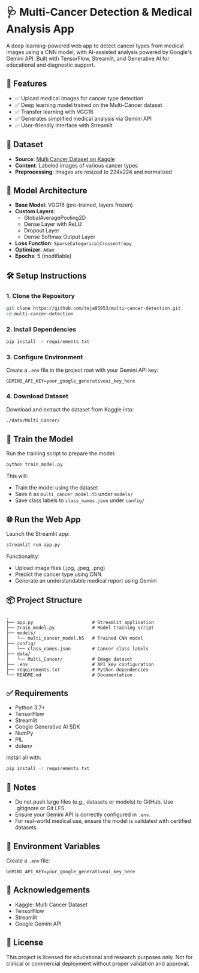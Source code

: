 # 🩺 Multi-Cancer Detection & Medical Analysis App

A deep learning-powered web app to detect cancer types from medical images using a CNN model, with AI-assisted analysis powered by Google's Gemini API. Built with TensorFlow, Streamlit, and Generative AI for educational and diagnostic support.

## 🚀 Features
- ✅ Upload medical images for cancer type detection
- ✅ Deep learning model trained on the Multi-Cancer dataset
- ✅ Transfer learning with VGG16
- ✅ Generates simplified medical analysis via Gemini API
- ✅ User-friendly interface with Streamlit

## 📁 Dataset
- **Source**: [Multi Cancer Dataset on Kaggle](https://www.kaggle.com/datasets/obulisainaren/multi-cancer)
- **Content**: Labeled images of various cancer types
- **Preprocessing**: Images are resized to 224x224 and normalized

## 🧠 Model Architecture
- **Base Model**: VGG16 (pre-trained, layers frozen)
- **Custom Layers**:
  - GlobalAveragePooling2D
  - Dense Layer with ReLU
  - Dropout Layer
  - Dense Softmax Output Layer
- **Loss Function**: `SparseCategoricalCrossentropy`
- **Optimizer**: `Adam`
- **Epochs**: 5 (modifiable)

## 🛠️ Setup Instructions
### 1. Clone the Repository
```bash
git clone https://github.com/teja85053/multi-cancer-detection.git
cd multi-cancer-detection
```

### 2. Install Dependencies
```bash
pip install -r requirements.txt
```

### 3. Configure Environment
Create a `.env` file in the project root with your Gemini API key:
```
GEMINI_API_KEY=your_google_generativeai_key_here
```

### 4. Download Dataset
Download and extract the dataset from Kaggle into:
```bash
./data/Multi_Cancer/
```

## 🧪 Train the Model
Run the training script to prepare the model:
```bash
python train_model.py
```

This will:
- Train the model using the dataset
- Save it as `multi_cancer_model.h5` under `models/`
- Save class labels to `class_names.json` under `config/`

## 🌐 Run the Web App
Launch the Streamlit app:
```bash
streamlit run app.py
```

Functionality:
- Upload image files (.jpg, .jpeg, .png)
- Predict the cancer type using CNN
- Generate an understandable medical report using Gemini

## 📦 Project Structure
```
.
├── app.py                      # Streamlit application
├── train_model.py              # Model training script
├── models/
│   └── multi_cancer_model.h5   # Trained CNN model
├── config/
│   └── class_names.json        # Cancer class labels
├── data/
│   └── Multi_Cancer/           # Image dataset
├── .env                        # API key configuration
├── requirements.txt            # Python dependencies
└── README.md                   # Documentation
```

## ✅ Requirements
- Python 3.7+
- TensorFlow
- Streamlit
- Google Generative AI SDK
- NumPy
- PIL
- dotenv

Install all with:
```bash
pip install -r requirements.txt
```

## 📌 Notes
- Do not push large files (e.g., datasets or models) to GitHub. Use .gitignore or Git LFS.
- Ensure your Gemini API is correctly configured in `.env`.
- For real-world medical use, ensure the model is validated with certified datasets.

## 🔐 Environment Variables
Create a `.env` file:
```
GEMINI_API_KEY=your_google_generativeai_key_here
```

## 🙏 Acknowledgements
- Kaggle: Multi Cancer Dataset
- TensorFlow
- Streamlit
- Google Gemini API

## 📄 License
This project is licensed for educational and research purposes only. Not for clinical or commercial deployment without proper validation and approval.
